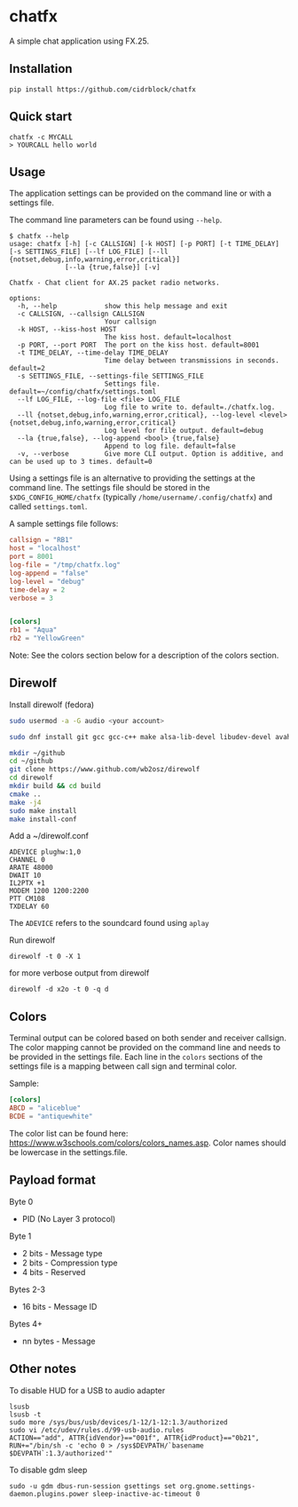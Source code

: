# chatfx

A simple chat application using FX.25.

## Installation

```
pip install https://github.com/cidrblock/chatfx
```

## Quick start

```
chatfx -c MYCALL
> YOURCALL hello world
```

## Usage

The application settings can be provided on the command line or with a settings file.

The command line parameters can be found using `--help`.

```
$ chatfx --help
usage: chatfx [-h] [-c CALLSIGN] [-k HOST] [-p PORT] [-t TIME_DELAY] [-s SETTINGS_FILE] [--lf LOG_FILE] [--ll {notset,debug,info,warning,error,critical}]
              [--la {true,false}] [-v]

Chatfx - Chat client for AX.25 packet radio networks.

options:
  -h, --help            show this help message and exit
  -c CALLSIGN, --callsign CALLSIGN
                        Your callsign
  -k HOST, --kiss-host HOST
                        The kiss host. default=localhost
  -p PORT, --port PORT  The port on the kiss host. default=8001
  -t TIME_DELAY, --time-delay TIME_DELAY
                        Time delay between transmissions in seconds. default=2
  -s SETTINGS_FILE, --settings-file SETTINGS_FILE
                        Settings file. default=~/config/chatfx/settings.toml
  --lf LOG_FILE, --log-file <file> LOG_FILE
                        Log file to write to. default=./chatfx.log.
  --ll {notset,debug,info,warning,error,critical}, --log-level <level> {notset,debug,info,warning,error,critical}
                        Log level for file output. default=debug
  --la {true,false}, --log-append <bool> {true,false}
                        Append to log file. default=false
  -v, --verbose         Give more CLI output. Option is additive, and can be used up to 3 times. default=0
```

Using a settings file is an alternative to providing the settings at the command line. The settings file should be stored in the `$XDG_CONFIG_HOME/chatfx` (typically `/home/username/.config/chatfx`) and called `settings.toml`.

A sample settings file follows:

```toml
callsign = "RB1"
host = "localhost"
port = 8001
log-file = "/tmp/chatfx.log"
log-append = "false"
log-level = "debug"
time-delay = 2
verbose = 3


[colors]
rb1 = "Aqua"
rb2 = "YellowGreen"
```

Note: See the colors section below for a description of the colors section.

## Direwolf

Install direwolf (fedora)

```bash
sudo usermod -a -G audio <your account>

sudo dnf install git gcc gcc-c++ make alsa-lib-devel libudev-devel avahi-devel cmake3 -y

mkdir ~/github
cd ~/github
git clone https://www.github.com/wb2osz/direwolf
cd direwolf
mkdir build && cd build
cmake ..
make -j4
sudo make install
make install-conf
```

Add a ~/direwolf.conf

```
ADEVICE plughw:1,0
CHANNEL 0
ARATE 48000
DWAIT 10
IL2PTX +1
MODEM 1200 1200:2200
PTT CM108
TXDELAY 60
```

The `ADEVICE` refers to the soundcard found using `aplay`

Run direwolf

```
direwolf -t 0 -X 1
```

for more verbose output from direwolf

```
direwolf -d x2o -t 0 -q d
```

## Colors

Terminal output can be colored based on both sender and receiver callsign. The color mapping cannot be provided on the command line and needs to be provided in the settings file. Each line in the `colors` sections of the settings file is a mapping between call sign and terminal color.

Sample:

```toml
[colors]
ABCD = "aliceblue"
BCDE = "antiquewhite"
```

The color list can be found here: https://www.w3schools.com/colors/colors_names.asp. Color names should be lowercase in the settings.file.

## Payload format

Byte 0

- PID (No Layer 3 protocol)

Byte 1

- 2 bits - Message type
- 2 bits - Compression type
- 4 bits - Reserved

Bytes 2-3

- 16 bits - Message ID

Bytes 4+

- nn bytes - Message

## Other notes

To disable HUD for a USB to audio adapter

```
lsusb
lsusb -t
sudo more /sys/bus/usb/devices/1-12/1-12:1.3/authorized
sudo vi /etc/udev/rules.d/99-usb-audio.rules
ACTION=="add", ATTR{idVendor}=="001f", ATTR{idProduct}=="0b21", RUN+="/bin/sh -c 'echo 0 > /sys$DEVPATH/`basename $DEVPATH`:1.3/authorized'"
```

To disable gdm sleep

```
sudo -u gdm dbus-run-session gsettings set org.gnome.settings-daemon.plugins.power sleep-inactive-ac-timeout 0
```

